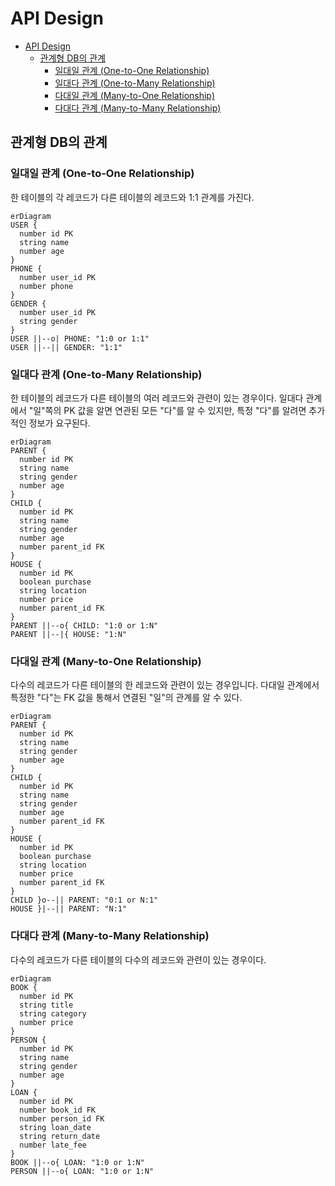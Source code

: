 # API Design

- [API Design](#api-design)
  - [관계형 DB의 관계](#관계형-db의-관계)
    - [일대일 관계 (One-to-One Relationship)](#일대일-관계-one-to-one-relationship)
    - [일대다 관계 (One-to-Many Relationship)](#일대다-관계-one-to-many-relationship)
    - [다대일 관계 (Many-to-One Relationship)](#다대일-관계-many-to-one-relationship)
    - [다대다 관계 (Many-to-Many Relationship)](#다대다-관계-many-to-many-relationship)

## 관계형 DB의 관계

### 일대일 관계 (One-to-One Relationship)

한 테이블의 각 레코드가 다른 테이블의 레코드와 1:1 관계를 가진다.

```mermaid
erDiagram
USER {
  number id PK
  string name
  number age
}
PHONE {
  number user_id PK
  number phone
}
GENDER {
  number user_id PK
  string gender
}
USER ||--o| PHONE: "1:0 or 1:1"
USER ||--|| GENDER: "1:1"
```

### 일대다 관계 (One-to-Many Relationship)

한 테이블의 레코드가 다른 테이블의 여러 레코드와 관련이 있는 경우이다.
일대다 관계에서 "일"쪽의 PK 값을 알면 연관된 모든 "다"를 알 수 있지만, 특정 "다"를 알려면 추가적인 정보가 요구된다.

```mermaid
erDiagram
PARENT {
  number id PK
  string name
  string gender
  number age
}
CHILD {
  number id PK
  string name
  string gender
  number age
  number parent_id FK
}
HOUSE {
  number id PK
  boolean purchase
  string location
  number price
  number parent_id FK
}
PARENT ||--o{ CHILD: "1:0 or 1:N"
PARENT ||--|{ HOUSE: "1:N"
```

### 다대일 관계 (Many-to-One Relationship)

다수의 레코드가 다른 테이블의 한 레코드와 관련이 있는 경우입니다.
다대일 관계에서 특정한 "다"는 FK 값을 통해서 연결된 "일"의 관계를 알 수 있다.

```mermaid
erDiagram
PARENT {
  number id PK
  string name
  string gender
  number age
}
CHILD {
  number id PK
  string name
  string gender
  number age
  number parent_id FK
}
HOUSE {
  number id PK
  boolean purchase
  string location
  number price
  number parent_id FK
}
CHILD }o--|| PARENT: "0:1 or N:1"
HOUSE }|--|| PARENT: "N:1"
```

### 다대다 관계 (Many-to-Many Relationship)

다수의 레코드가 다른 테이블의 다수의 레코드와 관련이 있는 경우이다.

```mermaid
erDiagram
BOOK {
  number id PK
  string title
  string category
  number price
}
PERSON {
  number id PK
  string name
  string gender
  number age
}
LOAN {
  number id PK
  number book_id FK
  number person_id FK
  string loan_date
  string return_date
  number late_fee
}
BOOK ||--o{ LOAN: "1:0 or 1:N"
PERSON ||--o{ LOAN: "1:0 or 1:N"
```
